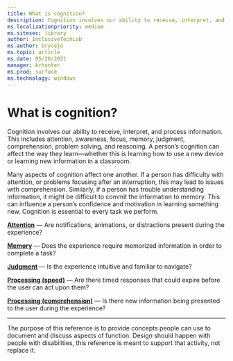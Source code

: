 ```yaml
---
title: What is cognition?
description: Cognition involves our ability to receive, interpret, and process information.
ms.localizationpriority: medium
ms.sitesec: library
author: InclusiveTechLab
ms.author: brycejo 
ms.topic: article
ms.date: 05/20/2021
manager: krhunter
ms.prod: surface
ms.technology: windows
---
```


# What is cognition?

Cognition involves our ability to receive, interpret, and process information. This includes attention, awareness, focus, memory, judgment, comprehension, problem solving, and reasoning. A person’s cognition can affect the way they learn—whether this is learning how to use a new device or learning new information in a classroom.

Many aspects of cognition affect one another. If a person has difficulty with attention, or problems focusing after an interruption, this may lead to issues with comprehension. Similarly, if a person has trouble understanding information, it might be difficult to commit the information to memory. This can influence a person’s confidence and motivation in learning something new. Cognition is essential to every task we perform.

**[Attention](Cognition_Attention.md)** &mdash; Are notifications, animations, or distractions present during the experience?

**[Memory](Cognition_Memory.md)** &mdash; Does the experience require memorized information in order to complete a task?

**[Judgment](Cognition_Judgment.md)** &mdash; Is the experience intuitive and familiar to navigate?

**[Processing (speed)](Cognition_Processing_Speed.md)** &mdash; Are there timed responses that could expire before the user can act upon them?

**[Processing (comprehension)](Cognition_Processing_Comprehension.md)** &mdash; Is there new information being presented to the user during the experience?


[comment]: # (Footer statement)
___
The purpose of this reference is to provide concepts people can use to document and discuss aspects of function. Design should happen with people with disabilities, this reference is meant to support that activity, not replace it. 
